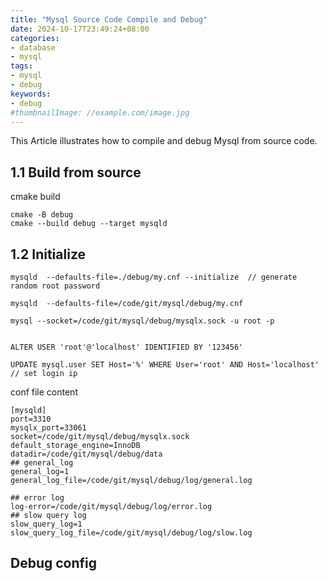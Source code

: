 ```yaml
---
title: "Mysql Source Code Compile and Debug"
date: 2024-10-17T23:49:24+08:00
categories:
- database
- mysql
tags:
- mysql
- debug
keywords:
- debug
#thumbnailImage: //example.com/image.jpg
---
```

This Article illustrates how to compile and debug Mysql from source code.
<!--more-->


## 1.1 Build from source


cmake build
```
cmake -B debug
cmake --build debug --target mysqld
```

## 1.2 Initialize 
```
mysqld  --defaults-file=./debug/my.cnf --initialize  // generate random root password

mysqld  --defaults-file=/code/git/mysql/debug/my.cnf 

mysql --socket=/code/git/mysql/debug/mysqlx.sock -u root -p


ALTER USER 'root'@'localhost' IDENTIFIED BY '123456'

UPDATE mysql.user SET Host='%' WHERE User='root' AND Host='localhost'    // set login ip
```

conf file content 

```
[mysqld]
port=3310
mysqlx_port=33061
socket=/code/git/mysql/debug/mysqlx.sock
default_storage_engine=InnoDB
datadir=/code/git/mysql/debug/data
## general_log
general_log=1
general_log_file=/code/git/mysql/debug/log/general.log

## error log
log-error=/code/git/mysql/debug/log/error.log
## slow query log
slow_query_log=1
slow_query_log_file=/code/git/mysql/debug/log/slow.log
```

## Debug config